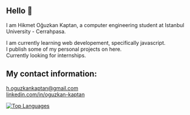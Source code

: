 ## Hello 👋<br>

I am Hikmet Oğuzkan Kaptan, a computer engineering student at Istanbul University - Cerrahpasa.<br>

I am currently learning web developement, specifically javascript.<br>
I publish some of my personal projects on here.<br>
Currently looking for internships.<br>

## My contact information:<br>

h.oguzkankaptan@gmail.com<br>
[linkedin.com/in/oguzkan-kaptan](https://www.linkedin.com/in/oguzkan-kaptan)<br>

[![Top Languages](https://github-readme-stats.vercel.app/api/top-langs/?username=OguzkanK)](https://github.com/OguzkanK/github-readme-stats)
